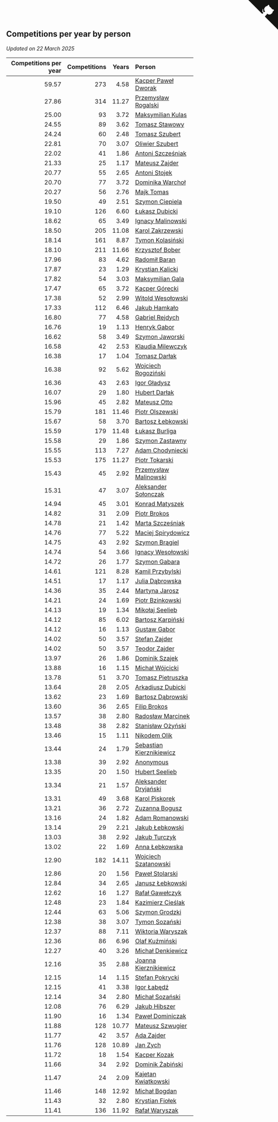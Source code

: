 ## Competitions per year by person

*Updated on 22 March 2025*

| Competitions per year | Competitions | Years | Person |
| ---: | ---: | ---: | :--- |
| 59.57 | 273 | 4.58 | [Kacper Paweł Dworak](https://www.worldcubeassociation.org/persons/2020DWOR01) |
| 27.86 | 314 | 11.27 | [Przemysław Rogalski](https://www.worldcubeassociation.org/persons/2013ROGA02) |
| 25.00 | 93 | 3.72 | [Maksymilian Kulas](https://www.worldcubeassociation.org/persons/2021KULA02) |
| 24.55 | 89 | 3.62 | [Tomasz Stawowy](https://www.worldcubeassociation.org/persons/2021STAW01) |
| 24.24 | 60 | 2.48 | [Tomasz Szubert](https://www.worldcubeassociation.org/persons/2022SZUB02) |
| 22.81 | 70 | 3.07 | [Oliwier Szubert](https://www.worldcubeassociation.org/persons/2022SZUB01) |
| 22.02 | 41 | 1.86 | [Antoni Szcześniak](https://www.worldcubeassociation.org/persons/2023SZCZ04) |
| 21.33 | 25 | 1.17 | [Mateusz Zajder](https://www.worldcubeassociation.org/persons/2024ZAJD01) |
| 20.77 | 55 | 2.65 | [Antoni Stojek](https://www.worldcubeassociation.org/persons/2022STOJ03) |
| 20.70 | 77 | 3.72 | [Dominika Warchoł](https://www.worldcubeassociation.org/persons/2021WARC01) |
| 20.27 | 56 | 2.76 | [Majk Tomas](https://www.worldcubeassociation.org/persons/2022TOMA05) |
| 19.50 | 49 | 2.51 | [Szymon Ciepiela](https://www.worldcubeassociation.org/persons/2022CIEP01) |
| 19.10 | 126 | 6.60 | [Łukasz Dubicki](https://www.worldcubeassociation.org/persons/2018DUBI01) |
| 18.62 | 65 | 3.49 | [Ignacy Malinowski](https://www.worldcubeassociation.org/persons/2021MALI02) |
| 18.50 | 205 | 11.08 | [Karol Zakrzewski](https://www.worldcubeassociation.org/persons/2014ZAKR01) |
| 18.14 | 161 | 8.87 | [Tymon Kolasiński](https://www.worldcubeassociation.org/persons/2016KOLA02) |
| 18.10 | 211 | 11.66 | [Krzysztof Bober](https://www.worldcubeassociation.org/persons/2013BOBE01) |
| 17.96 | 83 | 4.62 | [Radomił Baran](https://www.worldcubeassociation.org/persons/2020BARA02) |
| 17.87 | 23 | 1.29 | [Krystian Kalicki](https://www.worldcubeassociation.org/persons/2023KALI10) |
| 17.82 | 54 | 3.03 | [Maksymilian Gala](https://www.worldcubeassociation.org/persons/2022GALA01) |
| 17.47 | 65 | 3.72 | [Kacper Górecki](https://www.worldcubeassociation.org/persons/2021GORE01) |
| 17.38 | 52 | 2.99 | [Witold Wesołowski](https://www.worldcubeassociation.org/persons/2022WESO01) |
| 17.33 | 112 | 6.46 | [Jakub Hamkało](https://www.worldcubeassociation.org/persons/2018HAMK01) |
| 16.80 | 77 | 4.58 | [Gabriel Rejdych](https://www.worldcubeassociation.org/persons/2020REJD01) |
| 16.76 | 19 | 1.13 | [Henryk Gabor](https://www.worldcubeassociation.org/persons/2024GABO02) |
| 16.62 | 58 | 3.49 | [Szymon Jaworski](https://www.worldcubeassociation.org/persons/2021JAWO01) |
| 16.58 | 42 | 2.53 | [Klaudia Milewczyk](https://www.worldcubeassociation.org/persons/2022MILE05) |
| 16.38 | 17 | 1.04 | [Tomasz Darłak](https://www.worldcubeassociation.org/persons/2024DARL01) |
| 16.38 | 92 | 5.62 | [Wojciech Rogoziński](https://www.worldcubeassociation.org/persons/2019ROGO04) |
| 16.36 | 43 | 2.63 | [Igor Gładysz](https://www.worldcubeassociation.org/persons/2022GLAD01) |
| 16.07 | 29 | 1.80 | [Hubert Darłak](https://www.worldcubeassociation.org/persons/2023DARL03) |
| 15.96 | 45 | 2.82 | [Mateusz Otto](https://www.worldcubeassociation.org/persons/2022OTTO01) |
| 15.79 | 181 | 11.46 | [Piotr Olszewski](https://www.worldcubeassociation.org/persons/2013OLSZ02) |
| 15.67 | 58 | 3.70 | [Bartosz Łebkowski](https://www.worldcubeassociation.org/persons/2021LEBK01) |
| 15.59 | 179 | 11.48 | [Łukasz Burliga](https://www.worldcubeassociation.org/persons/2013BURL01) |
| 15.58 | 29 | 1.86 | [Szymon Zastawny](https://www.worldcubeassociation.org/persons/2023ZAST01) |
| 15.55 | 113 | 7.27 | [Adam Chodyniecki](https://www.worldcubeassociation.org/persons/2017CHOD02) |
| 15.53 | 175 | 11.27 | [Piotr Tokarski](https://www.worldcubeassociation.org/persons/2013TOKA01) |
| 15.43 | 45 | 2.92 | [Przemysław Malinowski](https://www.worldcubeassociation.org/persons/2022MALI01) |
| 15.31 | 47 | 3.07 | [Aleksander Sołonczak](https://www.worldcubeassociation.org/persons/2022SOLO01) |
| 14.94 | 45 | 3.01 | [Konrad Matyszek](https://www.worldcubeassociation.org/persons/2022MATY02) |
| 14.82 | 31 | 2.09 | [Piotr Brokos](https://www.worldcubeassociation.org/persons/2023BROK01) |
| 14.78 | 21 | 1.42 | [Marta Szcześniak](https://www.worldcubeassociation.org/persons/2023SZCZ07) |
| 14.76 | 77 | 5.22 | [Maciej Spirydowicz](https://www.worldcubeassociation.org/persons/2020SPIR01) |
| 14.75 | 43 | 2.92 | [Szymon Brągiel](https://www.worldcubeassociation.org/persons/2022BRAG03) |
| 14.74 | 54 | 3.66 | [Ignacy Wesołowski](https://www.worldcubeassociation.org/persons/2021WESO01) |
| 14.72 | 26 | 1.77 | [Szymon Gabara](https://www.worldcubeassociation.org/persons/2023GABA01) |
| 14.61 | 121 | 8.28 | [Kamil Przybylski](https://www.worldcubeassociation.org/persons/2016PRZY01) |
| 14.51 | 17 | 1.17 | [Julia Dąbrowska](https://www.worldcubeassociation.org/persons/2024DABR01) |
| 14.36 | 35 | 2.44 | [Martyna Jarosz](https://www.worldcubeassociation.org/persons/2022JARO01) |
| 14.21 | 24 | 1.69 | [Piotr Bzinkowski](https://www.worldcubeassociation.org/persons/2023BZIN01) |
| 14.13 | 19 | 1.34 | [Mikołaj Seelieb](https://www.worldcubeassociation.org/persons/2023SEEL04) |
| 14.12 | 85 | 6.02 | [Bartosz Karpiński](https://www.worldcubeassociation.org/persons/2019KARP03) |
| 14.12 | 16 | 1.13 | [Gustaw Gabor](https://www.worldcubeassociation.org/persons/2024GABO01) |
| 14.02 | 50 | 3.57 | [Stefan Zajder](https://www.worldcubeassociation.org/persons/2021ZAJD02) |
| 14.02 | 50 | 3.57 | [Teodor Zajder](https://www.worldcubeassociation.org/persons/2021ZAJD03) |
| 13.97 | 26 | 1.86 | [Dominik Szajek](https://www.worldcubeassociation.org/persons/2023SZAJ01) |
| 13.88 | 16 | 1.15 | [Michał Wójcicki](https://www.worldcubeassociation.org/persons/2024WOJC01) |
| 13.78 | 51 | 3.70 | [Tomasz Pietruszka](https://www.worldcubeassociation.org/persons/2021PIET01) |
| 13.64 | 28 | 2.05 | [Arkadiusz Dubicki](https://www.worldcubeassociation.org/persons/2023DUBI01) |
| 13.62 | 23 | 1.69 | [Bartosz Dąbrowski](https://www.worldcubeassociation.org/persons/2023DABR07) |
| 13.60 | 36 | 2.65 | [Filip Brokos](https://www.worldcubeassociation.org/persons/2022BROK03) |
| 13.57 | 38 | 2.80 | [Radosław Marcinek](https://www.worldcubeassociation.org/persons/2022MARC05) |
| 13.48 | 38 | 2.82 | [Stanisław Ożyński](https://www.worldcubeassociation.org/persons/2022OZYN01) |
| 13.46 | 15 | 1.11 | [Nikodem Olik](https://www.worldcubeassociation.org/persons/2024OLIK01) |
| 13.44 | 24 | 1.79 | [Sebastian Kierznikiewicz](https://www.worldcubeassociation.org/persons/2023KIER02) |
| 13.38 | 39 | 2.92 | [Anonymous](https://www.worldcubeassociation.org/persons/2022ANON03) |
| 13.35 | 20 | 1.50 | [Hubert Seelieb](https://www.worldcubeassociation.org/persons/2023SEEL02) |
| 13.34 | 21 | 1.57 | [Aleksander Dryjański](https://www.worldcubeassociation.org/persons/2023DRYJ01) |
| 13.31 | 49 | 3.68 | [Karol Piskorek](https://www.worldcubeassociation.org/persons/2021PISK01) |
| 13.21 | 36 | 2.72 | [Zuzanna Bogusz](https://www.worldcubeassociation.org/persons/2022BOGU01) |
| 13.16 | 24 | 1.82 | [Adam Romanowski](https://www.worldcubeassociation.org/persons/2023ROMA10) |
| 13.14 | 29 | 2.21 | [Jakub Łebkowski](https://www.worldcubeassociation.org/persons/2023LEBK01) |
| 13.03 | 38 | 2.92 | [Jakub Turczyk](https://www.worldcubeassociation.org/persons/2022TURC02) |
| 13.02 | 22 | 1.69 | [Anna Łebkowska](https://www.worldcubeassociation.org/persons/2023LEBK04) |
| 12.90 | 182 | 14.11 | [Wojciech Szatanowski](https://www.worldcubeassociation.org/persons/2011SZAT01) |
| 12.86 | 20 | 1.56 | [Paweł Stolarski](https://www.worldcubeassociation.org/persons/2023STOL04) |
| 12.84 | 34 | 2.65 | [Janusz Łebkowski](https://www.worldcubeassociation.org/persons/2022LEBK01) |
| 12.62 | 16 | 1.27 | [Rafał Gawełczyk](https://www.worldcubeassociation.org/persons/2023GAWE01) |
| 12.48 | 23 | 1.84 | [Kazimierz Cieślak](https://www.worldcubeassociation.org/persons/2023CIES01) |
| 12.44 | 63 | 5.06 | [Szymon Grodzki](https://www.worldcubeassociation.org/persons/2020GROD01) |
| 12.38 | 38 | 3.07 | [Tymon Sozański](https://www.worldcubeassociation.org/persons/2022SOZA01) |
| 12.37 | 88 | 7.11 | [Wiktoria Waryszak](https://www.worldcubeassociation.org/persons/2018WARY01) |
| 12.36 | 86 | 6.96 | [Olaf Kuźmiński](https://www.worldcubeassociation.org/persons/2018KUZM02) |
| 12.27 | 40 | 3.26 | [Michał Denkiewicz](https://www.worldcubeassociation.org/persons/2021DENK01) |
| 12.16 | 35 | 2.88 | [Joanna Kierznikiewicz](https://www.worldcubeassociation.org/persons/2022KIER01) |
| 12.15 | 14 | 1.15 | [Stefan Pokrycki](https://www.worldcubeassociation.org/persons/2024POKR01) |
| 12.15 | 41 | 3.38 | [Igor Łabędź](https://www.worldcubeassociation.org/persons/2021LABE01) |
| 12.14 | 34 | 2.80 | [Michał Sozański](https://www.worldcubeassociation.org/persons/2022SOZA02) |
| 12.08 | 76 | 6.29 | [Jakub Hibszer](https://www.worldcubeassociation.org/persons/2018HIBS01) |
| 11.90 | 16 | 1.34 | [Paweł Dominiczak](https://www.worldcubeassociation.org/persons/2023DOMI21) |
| 11.88 | 128 | 10.77 | [Mateusz Szwugier](https://www.worldcubeassociation.org/persons/2014SZWU01) |
| 11.77 | 42 | 3.57 | [Ada Zajder](https://www.worldcubeassociation.org/persons/2021ZAJD01) |
| 11.76 | 128 | 10.89 | [Jan Zych](https://www.worldcubeassociation.org/persons/2014ZYCH01) |
| 11.72 | 18 | 1.54 | [Kacper Kozak](https://www.worldcubeassociation.org/persons/2023KOZA05) |
| 11.66 | 34 | 2.92 | [Dominik Żabiński](https://www.worldcubeassociation.org/persons/2022ZABI01) |
| 11.47 | 24 | 2.09 | [Kajetan Kwiatkowski](https://www.worldcubeassociation.org/persons/2023KWIA01) |
| 11.46 | 148 | 12.92 | [Michał Bogdan](https://www.worldcubeassociation.org/persons/2012BOGD01) |
| 11.43 | 32 | 2.80 | [Krystian Fiołek](https://www.worldcubeassociation.org/persons/2022FIOL01) |
| 11.41 | 136 | 11.92 | [Rafał Waryszak](https://www.worldcubeassociation.org/persons/2013WARY01) |


<a href="https://github.com/maxidragon/wca_statistics_pl" class="github-corner" aria-label="View source on Github"><svg width="80" height="80" viewBox="0 0 250 250" style="fill:#151513; color:#fff; position: absolute; top: 0; border: 0; right: 0;" aria-hidden="true"><path d="M0,0 L115,115 L130,115 L142,142 L250,250 L250,0 Z"></path><path d="M128.3,109.0 C113.8,99.7 119.0,89.6 119.0,89.6 C122.0,82.7 120.5,78.6 120.5,78.6 C119.2,72.0 123.4,76.3 123.4,76.3 C127.3,80.9 125.5,87.3 125.5,87.3 C122.9,97.6 130.6,101.9 134.4,103.2" fill="currentColor" style="transform-origin: 130px 106px;" class="octo-arm"></path><path d="M115.0,115.0 C114.9,115.1 118.7,116.5 119.8,115.4 L133.7,101.6 C136.9,99.2 139.9,98.4 142.2,98.6 C133.8,88.0 127.5,74.4 143.8,58.0 C148.5,53.4 154.0,51.2 159.7,51.0 C160.3,49.4 163.2,43.6 171.4,40.1 C171.4,40.1 176.1,42.5 178.8,56.2 C183.1,58.6 187.2,61.8 190.9,65.4 C194.5,69.0 197.7,73.2 200.1,77.6 C213.8,80.2 216.3,84.9 216.3,84.9 C212.7,93.1 206.9,96.0 205.4,96.6 C205.1,102.4 203.0,107.8 198.3,112.5 C181.9,128.9 168.3,122.5 157.7,114.1 C157.9,116.9 156.7,120.9 152.7,124.9 L141.0,136.5 C139.8,137.7 141.6,141.9 141.8,141.8 Z" fill="currentColor" class="octo-body"></path></svg></a><style>.github-corner:hover .octo-arm{animation:octocat-wave 560ms ease-in-out}@keyframes octocat-wave{0%,100%{transform:rotate(0)}20%,60%{transform:rotate(-25deg)}40%,80%{transform:rotate(10deg)}}@media (max-width:500px){.github-corner:hover .octo-arm{animation:none}.github-corner .octo-arm{animation:octocat-wave 560ms ease-in-out}}</style>

